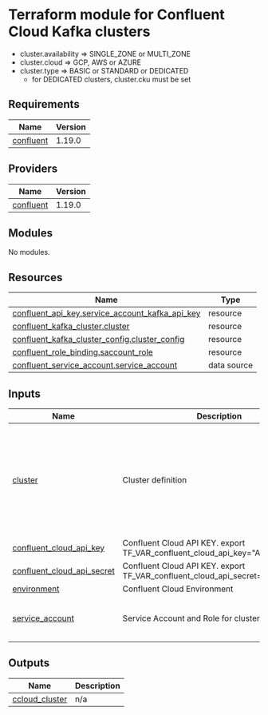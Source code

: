 # Terraform module for Confluent Cloud Kafka clusters 

- cluster.availability => SINGLE_ZONE or MULTI_ZONE 
- cluster.cloud => GCP, AWS or AZURE 
- cluster.type => BASIC or STANDARD or DEDICATED
  - for DEDICATED clusters, cluster.cku must be set

<!-- BEGIN_TF_DOCS -->
## Requirements

| Name | Version |
|------|---------|
| <a name="requirement_confluent"></a> [confluent](#requirement\_confluent) | 1.19.0 |

## Providers

| Name | Version |
|------|---------|
| <a name="provider_confluent"></a> [confluent](#provider\_confluent) | 1.19.0 |

## Modules

No modules.

## Resources

| Name | Type |
|------|------|
| [confluent_api_key.service_account_kafka_api_key](https://registry.terraform.io/providers/confluentinc/confluent/1.19.0/docs/resources/api_key) | resource |
| [confluent_kafka_cluster.cluster](https://registry.terraform.io/providers/confluentinc/confluent/1.19.0/docs/resources/kafka_cluster) | resource |
| [confluent_kafka_cluster_config.cluster_config](https://registry.terraform.io/providers/confluentinc/confluent/1.19.0/docs/resources/kafka_cluster_config) | resource |
| [confluent_role_binding.saccount_role](https://registry.terraform.io/providers/confluentinc/confluent/1.19.0/docs/resources/role_binding) | resource |
| [confluent_service_account.service_account](https://registry.terraform.io/providers/confluentinc/confluent/1.19.0/docs/data-sources/service_account) | data source |

## Inputs

| Name | Description | Type | Default | Required |
|------|-------------|------|---------|:--------:|
| <a name="input_cluster"></a> [cluster](#input\_cluster) | Cluster definition | <pre>object({<br>    display_name = string<br>    availability = string<br>    cloud        = string<br>    region       = string<br>    type         = string<br>    cku          = optional(string)<br>    config       = optional(map(string))<br><br>  })</pre> | n/a | yes |
| <a name="input_confluent_cloud_api_key"></a> [confluent\_cloud\_api\_key](#input\_confluent\_cloud\_api\_key) | Confluent Cloud API KEY. export TF\_VAR\_confluent\_cloud\_api\_key="API\_KEY" | `string` | n/a | yes |
| <a name="input_confluent_cloud_api_secret"></a> [confluent\_cloud\_api\_secret](#input\_confluent\_cloud\_api\_secret) | Confluent Cloud API KEY. export TF\_VAR\_confluent\_cloud\_api\_secret="API\_SECRET" | `string` | n/a | yes |
| <a name="input_environment"></a> [environment](#input\_environment) | Confluent Cloud Environment | `string` | n/a | yes |
| <a name="input_service_account"></a> [service\_account](#input\_service\_account) | Service Account and Role for cluster management. | <pre>object({<br>      name = string<br>      role = string<br>    })</pre> | n/a | yes |

## Outputs

| Name | Description |
|------|-------------|
| <a name="output_ccloud_cluster"></a> [ccloud\_cluster](#output\_ccloud\_cluster) | n/a |
<!-- END_TF_DOCS -->